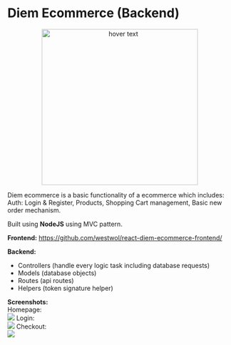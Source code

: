 # Diem Ecommerce (Backend)

<p align="center">
  <img src="https://i.imgur.com/mHMWIXO.png" width="350" title="hover text">
  
  Diem ecommerce is a basic functionality of a ecommerce which includes: Auth: Login & Register, Products, Shopping Cart management, Basic new order mechanism.
  
  Built using <b>NodeJS</b> using MVC pattern.
 
  <b>Frontend:</b> https://github.com/westwol/react-diem-ecommerce-frontend/
 
  <b>Backend:</b>
  - Controllers (handle every logic task including database requests)
  - Models (database objects)
  - Routes (api routes)
  - Helpers (token signature helper)
 
  <b>Screenshots:</b></br>
  Homepage:</br>
  <img src="https://i.imgur.com/MjpOC3J.png">
  Login:</br>
  <img src="https://i.imgur.com/soCMzQi.png">
  Checkout:</br>
  <img src="https://i.imgur.com/Vm3PChy.png">
  
  
</p>
